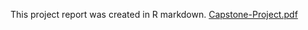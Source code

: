 This project report was created in R markdown.
[Capstone-Project.pdf](https://github.com/DhyeyPatel074/RecycleMates/files/12208353/Capstone-Project.pdf)
